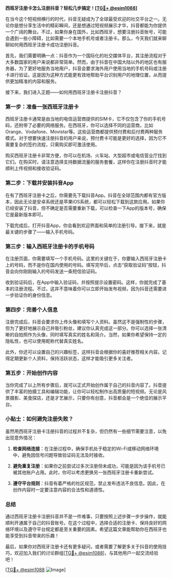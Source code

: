 **西班牙注册卡怎么注册抖音？轻松几步搞定！[[TG💪+ @esim1088](https://t.me/s/esim1088)]**

在当今这个短视频横行的时代，抖音无疑成为了全球最受欢迎的社交平台之一。无论你是想分享生活中的精彩瞬间，还是想通过短视频展示才华，抖音都能为你提供一个广阔的舞台。不过，如果你身在国外，比如西班牙，想要注册抖音账号，可能会遇到一些小障碍，比如需要一个本地手机号或者注册卡。那么，今天我们就来聊聊如何用西班牙注册卡成功注册抖音。

首先，我们需要明确一点：抖音作为一个国际化的社交媒体平台，其注册流程对于大多数国家的用户来说都非常简单。然而，由于抖音在中国大陆以外的地区也有服务器，为了更好地服务当地用户，抖音会要求海外用户使用当地的手机号码或注册卡进行验证。这是因为这种方式能更有效地帮助平台识别用户的地理位置，从而提供更加精准的内容和服务。

接下来，我们进入正题——如何用西班牙注册卡注册抖音？

### 第一步：准备一张西班牙注册卡

西班牙注册卡通常是由当地的电信运营商提供的SIM卡，它不仅包含了你的手机号码，还附带了必要的网络服务。在西班牙，你可以选择不同的运营商，比如Orange、Vodafone、Movistar等。这些运营商都提供预付费和后付费两种服务模式。对于想要快速注册抖音的用户来说，预付费卡可能是更好的选择，因为它不需要复杂的签约流程，只需购买即可激活使用。

购买西班牙注册卡非常方便，你可以在机场、火车站、大型超市或电信营业厅找到它们。在购买时，请注意选择支持数据流量的服务套餐，这样你在注册抖音时才能顺利上传视频和接收验证码。

### 第二步：下载并安装抖音App

在有了西班牙注册卡之后，你需要先下载抖音App。抖音在全球范围内都有官方版本，因此无论是安卓系统还是苹果iOS系统，都可以轻松下载到这款应用。如果你已经安装了抖音，但不确定是否需要重新下载，可以检查一下App的版本号，确保它是最新版本即可。

下载完成后，打开抖音App，你会看到欢迎界面和简单的注册引导。接下来，就是最关键的步骤了——输入手机号码。

### 第三步：输入西班牙注册卡的手机号码

在注册页面，你需要填写一个手机号码。这里的关键在于，你要输入西班牙注册卡上的号码，而不是你在国内使用的号码。填写完毕后，点击“获取验证码”按钮，抖音会向你刚刚输入的号码发送一条短信验证码。

收到验证码后，在App中输入验证码，并按照提示设置密码。这样，你就完成了基本的注册流程。不过，这并不意味着你可以立即开始发布视频，因为抖音还需要进一步验证你的身份信息。

### 第四步：完善个人信息

注册完成后，抖音会要求你上传头像和填写个人资料。虽然这不是强制性的步骤，但为了更好地展示自己并吸引粉丝，建议你认真完成这一部分。你可以选择一张清晰的自拍照作为头像，同时填写真实的姓名和简介。当然，如果你希望保持一定的隐私性，也可以使用昵称代替真实姓名。

此外，你还可以设置自己的兴趣标签，这样抖音会根据你的喜好推荐相关内容。记得定期更新个人资料，保持活跃状态，这样才能吸引更多关注者。

### 第五步：开始创作内容

当你完成了以上所有步骤后，就可以正式开始创作属于自己的抖音内容了。抖音提供了丰富的拍摄工具和编辑功能，让你可以轻松制作出高质量的短视频。无论是风景摄影、美食探店，还是才艺展示，只要你有创意，抖音都会是一个绝佳的展示平台。

### 小贴士：如何避免注册失败？

虽然用西班牙注册卡注册抖音的过程并不复杂，但仍然有一些细节需要注意，以免出现意外情况：

1. **检查网络连接**：在注册过程中，确保手机处于稳定的Wi-Fi或移动网络环境中，避免因信号问题导致验证码无法及时接收。
   
2. **避免重复注册**：如果你之前尝试过多次注册但未成功，可能是因为该手机号已被其他账户占用。此时，你可以考虑更换另一张西班牙注册卡重新尝试。

3. **遵守平台规则**：抖音有着严格的社区规范，禁止发布违法不良信息。因此，在创作内容时一定要注意内容的合法性和道德性。

### 总结

通过西班牙注册卡注册抖音并不是一件难事，只要按照上述步骤一步步操作，就能顺利开通属于自己的抖音账号。在这个过程中，选择合适的注册卡、保持良好的网络环境以及遵守平台规定都是至关重要的因素。希望这篇文章能帮助你在西班牙也能享受到抖音带来的乐趣！

最后，如果你对西班牙注册卡还有更多疑问，或者需要了解更多关于抖音的使用技巧，欢迎加入我们的讨论群组[[TG💪+ @esim1088](https://t.me/s/esim1088)]，与其他用户一起交流经验吧！

[[TG💪+ @esim1088](https://t.me/s/esim1088) ![Image](https://i.postimg.cc/4NQfJmqS/Snipaste-2025-05-13-00-14-12.png)]